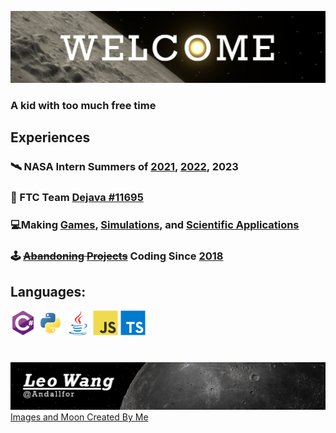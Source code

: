 ![](welcome.png)

### A kid with too much free time

## Experiences
### 🛰️ NASA Intern Summers of [2021](https://github.com/vickicarrica/Mission-Visualization-Toolkit), [2022](https://github.com/Andallfor/MVT), 2023
### 🦾 FTC Team [Dejava #11695](https://instagram.com/dejava11695)
### 💻Making [Games](https://github.com/Andallfor/pythonista-FLL-2019-States), [Simulations](https://github.com/Andallfor/RPS), and [Scientific Applications](https://github.com/Andallfor/MVT)
### 🕹️ ~~[Abandoning](https://github.com/Andallfor/Andallfors-Text-Engine) [Projects](https://github.com/Andallfor/rts)~~ Coding Since [2018](https://github.com/Andallfor/pythonista-platformer)

## Languages:
<p align="left">
<img src="https://raw.githubusercontent.com/devicons/devicon/master/icons/csharp/csharp-original.svg" alt="c#" width="40" height="40"/>
<img src="https://raw.githubusercontent.com/devicons/devicon/master/icons/python/python-original.svg" alt="python" width="40" height="40"/>
<img src="https://raw.githubusercontent.com/devicons/devicon/master/icons/java/java-original.svg" alt="java" width="40" height="40"/>
<img src="https://raw.githubusercontent.com/devicons/devicon/master/icons/javascript/javascript-original.svg" alt="javascript" width="40" height="40"/>
<img src="https://raw.githubusercontent.com/devicons/devicon/master/icons/typescript/typescript-original.svg" alt="typescript" width="40" height="40"/>
</p>

#
![](moon3.png)
[Images and Moon Created By Me](https://github.com/Andallfor/MVT)
